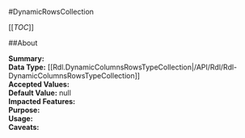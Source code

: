 #DynamicRowsCollection

[[_TOC_]]

##About

**Summary:**   
**Data Type:** [[Rdl.DynamicColumnsRowsTypeCollection|/API/Rdl/Rdl-DynamicColumnsRowsTypeCollection]]  
**Accepted Values:**   
**Default Value:** null  
**Impacted Features:**   
**Purpose:**   
**Usage:**   
**Caveats:**   

